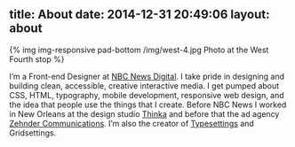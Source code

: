 title: About
date: 2014-12-31 20:49:06
layout: about
---

{% img img-responsive pad-bottom /img/west-4.jpg Photo at the West Fourth stop %}

<span class=dropcap>I</span>’m a Front-end Designer at [NBC News Digital](http://www.nbcuni.com/digital/nbc-news-digital/ "NBC News Digital"). I take pride in designing and building clean, accessible, creative interactive media. I get pumped about CSS, HTML, typography, mobile development, responsive web design, and the idea that people use the things that I create. Before NBC News I worked in New Orleans at the design studio [Thinka](http://thinkabig.com/ "Thinka") and before that the ad agency [Zehnder Communications](http://z-comm.com/ "Zehnder Communications"). I’m also the creator of [Typesettings](http://typesettings.io/ "Typesettings") and Gridsettings.